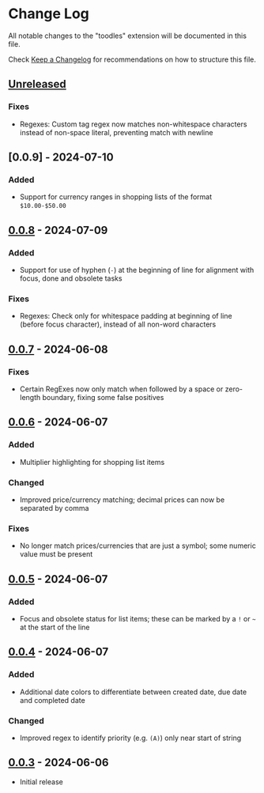 # Change Log

All notable changes to the "toodles" extension will be documented in this file.

Check [Keep a Changelog](http://keepachangelog.com/) for recommendations on how to structure this file.

## [Unreleased]

### Fixes

- Regexes: Custom tag regex now matches non-whitespace characters instead of non-space literal, preventing match with newline

## [0.0.9] - 2024-07-10

### Added

- Support for currency ranges in shopping lists of the format `$10.00-$50.00`

## [0.0.8] - 2024-07-09

### Added

- Support for use of hyphen (`-`) at the beginning of line for alignment with focus, done and obsolete tasks

### Fixes

- Regexes: Check only for whitespace padding at beginning of line (before focus character), instead of all non-word characters

## [0.0.7] - 2024-06-08

### Fixes

- Certain RegExes now only match when followed by a space or zero-length boundary, fixing some false positives

## [0.0.6] - 2024-06-07

### Added

- Multiplier highlighting for shopping list items

### Changed

- Improved price/currency matching; decimal prices can now be separated by comma

### Fixes

- No longer match prices/currencies that are just a symbol; some numeric value must be present

## [0.0.5] - 2024-06-07

### Added

- Focus and obsolete status for list items; these can be marked by a `!` or `~` at the start of the line

## [0.0.4] - 2024-06-07

### Added

- Additional date colors to differentiate between created date, due date and completed date

### Changed

- Improved regex to identify priority (e.g. `(A)`) only near start of string

## [0.0.3] - 2024-06-06

- Initial release

[unreleased]: https://github.com/thombruce/toodles/compare/v0.0.8...HEAD
[0.0.8]: https://github.com/thombruce/toodles/compare/v0.0.7...v0.0.8
[0.0.7]: https://github.com/thombruce/toodles/compare/v0.0.6...v0.0.7
[0.0.6]: https://github.com/thombruce/toodles/compare/v0.0.5...v0.0.6
[0.0.5]: https://github.com/thombruce/toodles/compare/v0.0.4...v0.0.5
[0.0.4]: https://github.com/thombruce/toodles/compare/2cd5b0b2f62a2887e92404590ffc100642a0b91c...v0.0.4
[0.0.3]: https://github.com/thombruce/toodles/tree/2cd5b0b2f62a2887e92404590ffc100642a0b91c/packages/vscode
